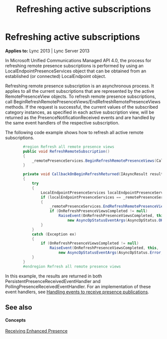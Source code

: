 ﻿---
title: Refreshing active subscriptions
TOCTitle: Refreshing active subscriptions
ms:assetid: 2e65a133-7865-49b3-ae73-5060daaa5c42
ms:mtpsurl: https://msdn.microsoft.com/en-us/library/Dn454629(v=office.15)
ms:contentKeyID: 57092873
ms.date: 07/24/2014
mtps_version: v=office.15
dev_langs:
- csharp
---

# Refreshing active subscriptions


**Applies to:** Lync 2013 | Lync Server 2013

In Microsoft Unified Communications Managed API 4.0, the process for refreshing remote presence subscriptions is performed by using an LocalEndpointPresenceServices object that can be obtained from an established (or connected) LocalEndpoint object.

Refreshing remote presence subscription is an asynchronous process. It applies to all the current subscriptions that are represented by the active RemotePresenceView objects. To refresh remote presence subscriptions, call BeginRefreshRemotePresenceViews/EndRefreshRemotePresenceViews methods. If the request is successful, the current values of the subscribed category instances, as specified in each active subscription view, will be returned as the PresenceNotificationReceived events and are handled by the same event handlers of the respective subscription.

The following code example shows how to refresh all active remote subscriptions.

```csharp
        #region Refresh all remote presence views
        public void RefreshRemoteSubscription()
        {
            _remotePresenceServices.BeginRefreshRemotePresenceViews(CallbackOnBeginRefreshReturned, _remotePresenceServices);
        }

        private void CallbackOnBeginRefreshReturned(IAsyncResult result)
        {
            try
            {
                LocalEndpointPresenceServices localEndpointPresenceServices = result.AsyncState as LocalEndpointPresenceServices;
                if (localEndpointPresenceServices == _remotePresenceServices)
                {
                    _remotePresenceServices.EndRefreshRemotePresenceViews(result);
                    if (OnRefreshPresenceViewsCompleted != null)
                        RaiseEvent(OnRefreshPresenceViewsCompleted, this,
                            new AsyncOpStatusEventArgs(AsyncOpStatus.OK, null));
                }
            }
            catch (Exception ex)
            {
                if (OnRefreshPresenceViewsCompleted != null)
                    RaiseEvent(OnRefreshPresenceViewsCompleted, this, 
                        new AsyncOpStatusEventArgs(AsyncOpStatus.Error, ex));
            }
        }
        #endregion Refresh all remote presence views
```

In this example, the results are returned in both PersistentPresenceReceivedEventHandler and PollingPresenceReceivedEventHandler. For an implementation of these event handlers, see [Handling events to receive presence publications](handling-events-to-receive-presence-publications.md).

## See also

#### Concepts

[Receiving Enhanced Presence](receiving-enhanced-presence.md)

